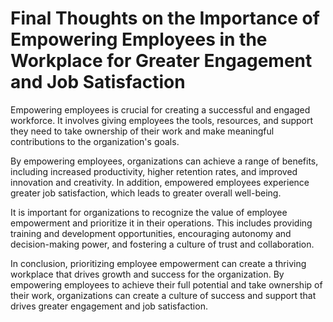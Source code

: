 Final Thoughts on the Importance of Empowering Employees in the Workplace for Greater Engagement and Job Satisfaction
=================================================================================================================================

Empowering employees is crucial for creating a successful and engaged workforce. It involves giving employees the tools, resources, and support they need to take ownership of their work and make meaningful contributions to the organization's goals.

By empowering employees, organizations can achieve a range of benefits, including increased productivity, higher retention rates, and improved innovation and creativity. In addition, empowered employees experience greater job satisfaction, which leads to greater overall well-being.

It is important for organizations to recognize the value of employee empowerment and prioritize it in their operations. This includes providing training and development opportunities, encouraging autonomy and decision-making power, and fostering a culture of trust and collaboration.

In conclusion, prioritizing employee empowerment can create a thriving workplace that drives growth and success for the organization. By empowering employees to achieve their full potential and take ownership of their work, organizations can create a culture of success and support that drives greater engagement and job satisfaction.
